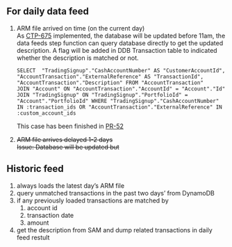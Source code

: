 
## For daily data feed

1. ARM file arrived on time (on the current day)  
    As [CTP-675](https://github.com/selfwealth/product-bigsite-services/pull/743/files) implemented, the database will be updated before 11am, the data feeds step function can query database directly to get the updated description. A flag will be added in DDB Transaction table to indicated whether the description is matched or not.
    
    `SELECT  "TradingSignup"."CashAccountNumber" AS "CustomerAccountId", "AccountTransaction"."ExternalReference" AS "TransactionId",  "AccountTransaction"."Description" FROM "AccountTransaction"     JOIN "Account" ON "AccountTransaction"."AccountId" = "Account"."Id"     JOIN "TradingSignup" ON "TradingSignup"."PortfolioId" = "Account"."PortfolioId" WHERE "TradingSignup"."CashAccountNumber" IN :transaction_ids OR "AccountTransaction"."ExternalReference" IN :custom_account_ids`
    

	This case has been finished in [PR-52](https://github.com/selfwealth/product-b2b-datafeed-cash-transactions/pull/52)

2. ~~ARM file arrives delayed 1-2 days~~  
    ~~Issue: Database will be updated but~~
    

## Historic feed

1. always loads the latest day’s ARM file
2. query unmatched transactions in the past two days’ from DynamoDB
3. if any previously loaded transactions are matched by
    1. account id
    2. transaction date
    3. amount
4. get the description from SAM and dump related transactions in daily feed restult